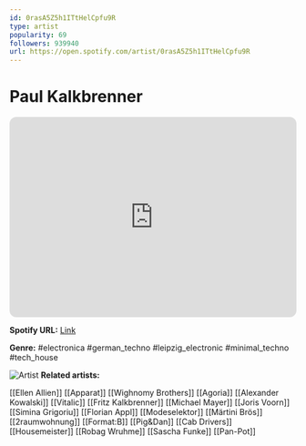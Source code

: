 ```yaml
---
id: 0rasA5Z5h1ITtHelCpfu9R
type: artist
popularity: 69
followers: 939940
url: https://open.spotify.com/artist/0rasA5Z5h1ITtHelCpfu9R
---
```

# Paul Kalkbrenner

<iframe style="border-radius:12px" src="https://open.spotify.com/embed/artist/0rasA5Z5h1ITtHelCpfu9R" width="100%" height="352" frameBorder="0" allowfullscreen="" allow="autoplay; clipboard-write; encrypted-media; fullscreen; picture-in-picture" loading="lazy"></iframe>

**Spotify URL:** [Link](https://open.spotify.com/artist/0rasA5Z5h1ITtHelCpfu9R)

**Genre:**  #electronica #german_techno #leipzig_electronic #minimal_techno #tech_house

![Artist](https://i.scdn.co/image/ab6761610000e5ebcbc289d237ae466e7e63b305)
**Related artists:**

[[Ellen Allien]]
[[Apparat]]
[[Wighnomy Brothers]]
[[Agoria]]
[[Alexander Kowalski]]
[[Vitalic]]
[[Fritz Kalkbrenner]]
[[Michael Mayer]]
[[Joris Voorn]]
[[Simina Grigoriu]]
[[Florian Appl]]
[[Modeselektor]]
[[Märtini Brös]]
[[2raumwohnung]]
[[Format:B]]
[[Pig&Dan]]
[[Cab Drivers]]
[[Housemeister]]
[[Robag Wruhme]]
[[Sascha Funke]]
[[Pan-Pot]]
